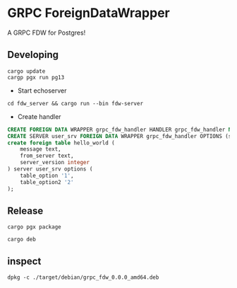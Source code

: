 # GRPC ForeignDataWrapper

A GRPC FDW for Postgres!

## Developing
```
cargo update
cargp pgx run pg13
```

* Start echoserver

```
cd fdw_server && cargo run --bin fdw-server
```

* Create handler

```sql
CREATE FOREIGN DATA WRAPPER grpc_fdw_handler HANDLER grpc_fdw_handler NO VALIDATOR;
CREATE SERVER user_srv FOREIGN DATA WRAPPER grpc_fdw_handler OPTIONS (server_uri 'http://[::1]:50051');
create foreign table hello_world (
    message text,
    from_server text,
    server_version integer
) server user_srv options (
    table_option '1',
    table_option2 '2'
);
```

## Release
```
cargo pgx package

cargo deb
```

## inspect
```
dpkg -c ./target/debian/grpc_fdw_0.0.0_amd64.deb
```
